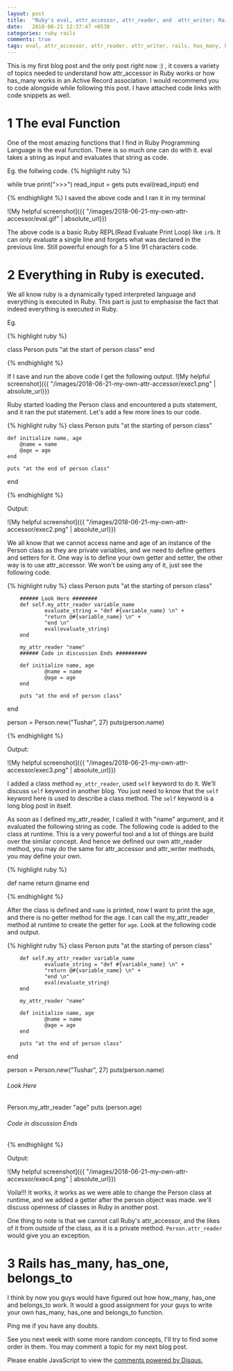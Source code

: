 ```yaml
---
layout: post
title:  "Ruby's eval, attr_accessor, attr_reader, and  attr_writer; Rails has_many, has_one, belongs_to"
date:   2018-06-21 12:37:47 +0530
categories: ruby rails
comments: true
tags: eval, attr_accessor, attr_reader, attr_writer, rails, has_many, has_one, belongs_to
---
```


This is my first blog post and the only post right now :) , it covers a variety of topics needed to understand how attr_accessor in Ruby works or how has_many works in an Active Record association. I would recommend you to code alongside while following this post. I have attached code links with code snippets as well.

# 1 The eval Function
One of the most amazing functions that I find in Ruby Programming Language is the eval function. There is so much one can do with it. 
eval takes a string as input and evaluates that string as code. 

Eg. the follwing code. 
{% highlight ruby %}

while true
        print(">>>")
        read_input = gets
        puts eval(read_input)
end

{% endhighlight %}
I saved the above code and I ran it in my terminal

![My helpful screenshot]({{ "/images/2018-06-21-my-own-attr-accessor/eval.gif" | absolute_url}})


The above code is a basic Ruby REPL(Read Evaluate Print Loop) like `irb`. It can only evaluate a single line and forgets what was declared in the previous line. Still powerful enough for a 5 line 91 characters code. 

# 2 Everything in Ruby is executed. 

We all know ruby is a dynamically typed interpreted language and everything is executed in Ruby. This part is just to emphasise the fact that indeed everything is executed in Ruby.


Eg. 

{% highlight ruby %}

class Person
	puts "at the start of person class"
end

{% endhighlight %}

If I save and run the above code I get the following output.
![My helpful screenshot]({{ "/images/2018-06-21-my-own-attr-accessor/exec1.png" | absolute_url}})


Ruby started loading the Person class and encountered a puts statement, and it ran the put statement. 
Let's add a few more lines to our code. 

{% highlight ruby %}
class Person
	puts "at the starting of person class"

	def initialize name, age
		@name = name
		@age = age
	end

	puts "at the end of person class" 

end


{% endhighlight %}

Output: 

![My helpful screenshot]({{ "/images/2018-06-21-my-own-attr-accessor/exec2.png" | absolute_url}})

We all know that we cannot access name and age of an instance of the Person class as they are private variables, and we need to define getters and setters for it. 
One way is to define your own getter and setter, the other way is to use attr_accessor. We won't be using any of it, just see the following code. 


{% highlight ruby %}
class Person
        puts "at the starting of person class"


        ###### Look Here ######## 
        def self.my_attr_reader variable_name
                evaluate_string = "def #{variable_name} \n" +
                "return @#{variable_name} \n" +
                "end \n"
                eval(evaluate_string)
        end

        my_attr_reader "name"
        ###### Code in discussion Ends ##########

        def initialize name, age
                @name = name
                @age = age
        end

        puts "at the end of person class"

end

person = Person.new("Tushar", 27)
puts(person.name)

{% endhighlight %}

Output: 

![My helpful screenshot]({{ "/images/2018-06-21-my-own-attr-accessor/exec3.png" | absolute_url}})


I added a class method `my_attr_reader`, used `self` keyword to do it. We'll discuss `self` keyword in another blog. You just need to know that the `self` keyword here is used to describe a class method. The `self` keyword is a long blog post in itself.  

As soon as I defined my_attr_reader, I called it with "name" argument, and it evaluated the following string as code. The following code is added to the class at runtime. 
This is a very powerful tool and a lot of things are build over the similar concept. And hence we defined our own attr_reader method, you may do the same for attr_accessor and attr_writer methods, you may define your own. 

{% highlight ruby %}

def name
	return @name
end

{% endhighlight %}

After the class is defined and `name` is printed, now I want to print the age, and there is no getter method for the age. 
I can call the my_attr_reader method at runtime to create the getter for `age`. Look at the following code and output. 

{% highlight ruby %}
class Person
        puts "at the starting of person class"

        def self.my_attr_reader variable_name
                evaluate_string = "def #{variable_name} \n" +
                "return @#{variable_name} \n" +
                "end \n"
                eval(evaluate_string)
        end

        my_attr_reader "name"

        def initialize name, age
                @name = name
                @age = age
        end

        puts "at the end of person class"

end

person = Person.new("Tushar", 27)
puts(person.name)


###### Look Here ######## 
Person.my_attr_reader "age"
puts (person.age)

###### Code in discussion Ends ##########

{% endhighlight %}

Output:

![My helpful screenshot]({{ "/images/2018-06-21-my-own-attr-accessor/exec4.png" | absolute_url}})


Voila!!! It works, it works as we were able to change the Person class at runtime, and we added a getter after the person object was made. we'll discuss openness of classes in Ruby in another post. 

One thing to note is that we cannot call Ruby's attr_accessor, and the likes of it from outside of the class, as it is a private method. `Person.attr_reader` would give you an exception. 

# 3 Rails has_many, has_one, belongs_to

I think by now you guys would have figured out how how_many, has_one and belongs_to work. 
It would a good assignment for your guys to write your own has_many, has_one and belongs_to function. 

Ping me if you have any doubts.


See you next week with some more random concepts, I'll try to find some order in them. 
You may comment a topic for my next blog post.

<div id="disqus_thread"></div>
<script>

/**
*  RECOMMENDED CONFIGURATION VARIABLES: EDIT AND UNCOMMENT THE SECTION BELOW TO INSERT DYNAMIC VALUES FROM YOUR PLATFORM OR CMS.
*  LEARN WHY DEFINING THESE VARIABLES IS IMPORTANT: https://disqus.com/admin/universalcode/#configuration-variables*/
/*
var disqus_config = function () {
this.page.url = PAGE_URL;  // Replace PAGE_URL with your page's canonical URL variable
this.page.identifier = PAGE_IDENTIFIER; // Replace PAGE_IDENTIFIER with your page's unique identifier variable
};
*/
(function() { // DON'T EDIT BELOW THIS LINE
var d = document, s = d.createElement('script');
s.src = 'https://codekar-com.disqus.com/embed.js';
s.setAttribute('data-timestamp', +new Date());
(d.head || d.body).appendChild(s);
})();
</script>
<noscript>Please enable JavaScript to view the <a href="https://disqus.com/?ref_noscript">comments powered by Disqus.</a></noscript>
                            